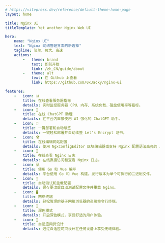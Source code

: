 ```yaml
---
# https://vitepress.dev/reference/default-theme-home-page
layout: home

title: Nginx UI
titleTemplate: Yet another Nginx Web UI

hero:
    name: "Nginx UI"
    text: "Nginx 网络管理界面的新选择"
    tagline: 简单、强大、高速
    actions:
        -   theme: brand
            text: 即刻开始
            link: /zh_CN/guide/about
        -   theme: alt
            text: 在 Github 上查看
            link: https://github.com/0xJacky/nginx-ui

features:
    -   icon: 📊
        title: 在线查看服务器指标
        details: 实时监控服务器 CPU、内存、系统负载、磁盘使用率等指标。
    -   icon: 💬
        title: 在线 ChatGPT 助理
        details: 在平台内直接使用 AI 强化的 ChatGPT 助手。
    -   icon: 🖱️
        title: 一键部署和自动续签
        details: 一键轻松部署并自动续签 Let's Encrypt 证书。
    -   icon: 🛠️
        title: 在线编辑网站配置
        details: 使用 NgxConfigEditor 区块编辑器或支持 Nginx 配置语法高亮的 Ace Code 编辑器编辑配置。
    -   icon: 📜
        title: 在线查看 Nginx 日志
        details: 在线直接访问和查看 Nginx 日志。
    -   icon: 💻
        title: 使用 Go 和 Vue 编写
        details: 平台使用 Go 和 Vue 构建，发行版本为单个可执行的二进制文件。
    -   icon: 🔄
        title: 自动测试和重载配置
        details: 保存更改后自动测试配置文件并重载 Nginx。
    -   icon: 🖥️
        title: 网络终端
        details: 轻松管理的基于网络浏览器的高级命令行终端。
    -   icon: 🌙
        title: 深色模式
        details: 开启深色模式，享受舒适的用户体验。
    -   icon: 📱
        title: 自适应网页设计
        details: 通过自适应网页设计在任何设备上享受无缝体验。

---
```


